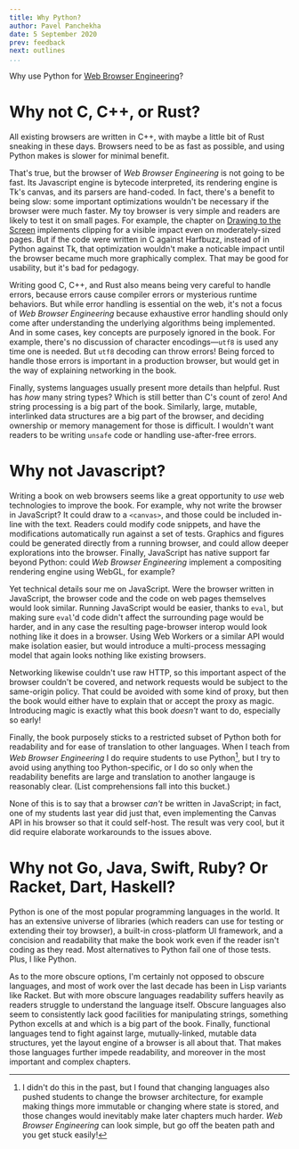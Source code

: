 ```yaml
---
title: Why Python?
author: Pavel Panchekha
date: 5 September 2020
prev: feedback
next: outlines
...
```


Why use Python for [Web Browser Engineering](../)?

# Why not C, C++, or Rust?

All existing browsers are written in C++, with maybe a little bit of
Rust sneaking in these days. Browsers need to be as fast as possible,
and using Python makes is slower for minimal benefit.

That's true, but the browser of *Web Browser Engineering* is not going
to be fast. Its Javascript engine is bytecode interpreted, its
rendering engine is Tk's canvas, and its parsers are hand-coded. In
fact, there's a benefit to being slow: some important optimizations
wouldn't be necessary if the browser were much faster. My toy browser
is very simple and readers are likely to test it on small pages. For
example, the chapter on [Drawing to the Screen](../graphics.md)
implements clipping for a visible impact even on moderately-sized
pages. But if the code were written in C against Harfbuzz, instead of
in Python against Tk, that optimization wouldn't make a noticable
impact until the browser became much more graphically complex. That
may be good for usability, but it's bad for pedagogy.

Writing good C, C++, and Rust also means being very careful to handle
errors, because errors cause compiler errors or mysterious runtime
behaviors. But while error handling is essential on the web, it's not
a focus of *Web Browser Engineering* because exhaustive error handling
should only come after understanding the underlying algorithms being
implemented. And in some cases, key concepts are purposely ignored in
the book. For example, there's no discussion of character
encodings—`utf8` is used any time one is needed. But `utf8` decoding
can throw errors! Being forced to handle those errors is important in
a production browser, but would get in the way of explaining
networking in the book.

Finally, systems languages usually present more details than helpful.
Rust has *how* many string types? Which is still better than C's count
of zero! And string processing is a big part of the book. Similarly,
large, mutable, interlinked data structures are a big part of the
browser, and deciding ownership or memory management for those is
difficult. I wouldn't want readers to be writing `unsafe` code or
handling use-after-free errors.

# Why not Javascript?

Writing a book on web browsers seems like a great opportunity to *use*
web technologies to improve the book. For example, why not write the
browser in JavaScript? It could draw to a `<canvas>`, and those could
be included in-line with the text. Readers could modify code snippets,
and have the modifications automatically run against a set of tests.
Graphics and figures could be generated directly from a running
browser, and could allow deeper explorations into the browser.
Finally, JavaScript has native support far beyond Python: could *Web
Browser Engineering* implement a compositing rendering engine using
WebGL, for example?

Yet technical details sour me on JavaScript. Were the browser written
in JavaScript, the browser code and the code on web pages themselves
would look similar. Running JavaScript would be easier, thanks to
`eval`, but making sure `eval`'d code didn't affect the surrounding
page would be harder, and in any case the resulting page-browser
interop would look nothing like it does in a browser. Using Web
Workers or a similar API would make isolation easier, but would
introduce a multi-process messaging model that again looks nothing
like existing browsers.

Networking likewise couldn't use raw HTTP, so this important aspect of
the browser couldn't be covered, and network requests would be subject
to the same-origin policy. That could be avoided with some kind of
proxy, but then the book would either have to explain that or accept
the proxy as magic. Introducing magic is exactly what this book
*doesn't* want to do, especially so early!

Finally, the book purposely sticks to a restricted subset of Python
both for readability and for ease of translation to other languages.
When I teach from *Web Browser Engineering* I do require students to
use Python[^why-teach-python], but I try to avoid using anything too
Python-specific, or I do so only when the readability benefits are
large and translation to another langauge is reasonably clear. (List
comprehensions fall into this bucket.)

[^why-teach-python]: I didn't do this in the past, but I found that
    changing languages also pushed students to change the browser
    architecture, for example making things more immutable or changing
    where state is stored, and those changes would inevitably make
    later chapters much harder. *Web Browser Engineering* can look
    simple, but go off the beaten path and you get stuck easily!

None of this is to say that a browser *can't* be written in
JavaScript; in fact, one of my students last year did just that, even
implementing the Canvas API in his browser so that it could self-host.
The result was very cool, but it did require elaborate workarounds to
the issues above.

# Why not Go, Java, Swift, Ruby? Or Racket, Dart, Haskell?

Python is one of the most popular programming languages in the world.
It has an extensive universe of libraries (which readers can use for
testing or extending their toy browser), a built-in cross-platform UI
framework, and a concision and readability that make the book work
even if the reader isn't coding as they read. Most alternatives to
Python fail one of those tests. Plus, I like Python.

As to the more obscure options, I'm certainly not opposed to obscure
languages, and most of work over the last decade has been in Lisp
variants like Racket. But with more obscure languages readability
suffers heavily as readers struggle to understand the language itself.
Obscure languages also seem to consistently lack good facilities for
manipulating strings, something Python excells at and which is a big
part of the book. Finally, functional languages tend to fight against
large, mutually-linked, mutable data structures, yet the layout engine
of a browser is all about that. That makes those languages further
impede readability, and moreover in the most important and complex
chapters.
